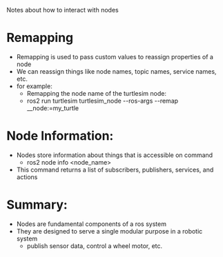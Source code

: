 Notes about how to interact with nodes

# Remapping
- Remapping is used to pass custom values to reassign properties of a node
- We can reassign things like node names, topic names, service names, etc. 
- for example: 
	- Remapping the node name of the turtlesim node: 
	- ros2 run turtlesim turtlesim_node --ros-args --remap __node:=my_turtle

# Node Information: 
- Nodes store information about things that is accessible on command
	- ros2 node info <node_name>
- This command returns a list of subscribers, publishers, services, and actions

# Summary: 
- Nodes are fundamental components of a ros system
- They are designed to serve a single modular purpose in a robotic system
	- publish sensor data, control a wheel motor, etc.
	
